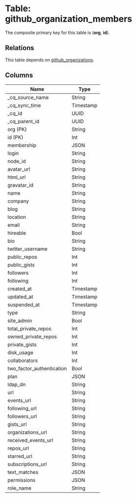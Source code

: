 # Table: github_organization_members



The composite primary key for this table is (**org**, **id**).

## Relations
This table depends on [github_organizations](github_organizations.md).

## Columns
| Name          | Type          |
| ------------- | ------------- |
|_cq_source_name|String|
|_cq_sync_time|Timestamp|
|_cq_id|UUID|
|_cq_parent_id|UUID|
|org (PK)|String|
|id (PK)|Int|
|membership|JSON|
|login|String|
|node_id|String|
|avatar_url|String|
|html_url|String|
|gravatar_id|String|
|name|String|
|company|String|
|blog|String|
|location|String|
|email|String|
|hireable|Bool|
|bio|String|
|twitter_username|String|
|public_repos|Int|
|public_gists|Int|
|followers|Int|
|following|Int|
|created_at|Timestamp|
|updated_at|Timestamp|
|suspended_at|Timestamp|
|type|String|
|site_admin|Bool|
|total_private_repos|Int|
|owned_private_repos|Int|
|private_gists|Int|
|disk_usage|Int|
|collaborators|Int|
|two_factor_authentication|Bool|
|plan|JSON|
|ldap_dn|String|
|url|String|
|events_url|String|
|following_url|String|
|followers_url|String|
|gists_url|String|
|organizations_url|String|
|received_events_url|String|
|repos_url|String|
|starred_url|String|
|subscriptions_url|String|
|text_matches|JSON|
|permissions|JSON|
|role_name|String|